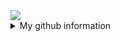 <img src="https://capsule-render.vercel.app/api?color=A3DCBE&height=300&section=header&text=my_information&fontSize=25" />

<details>
 <summary>
  My github information
</summary>
	<div align ="center">
<br>name: seok hoo na</br>
 residence: KOR </br>
	</div>
	<div align="center">
<h3>📚 Tech Stack 📚</h3>
	
<img src="https://img.shields.io/badge/js-F7DF1E?style=for-the-badge&logo=js&logoColor=white"/></a>
 <img src="https://img.shields.io/badge/Spring_Security-6DB33F?style=for-the-badge&logo=Spring-Security&logoColor=white"/>
<img src="https://img.shields.io/badge/springboot-6DB33F?style=for-the-badge&logo=springboot&logoColor=white"/></a>
<img src="https://img.shields.io/badge/Java-007396?style=for-the-badge&logo=OpenJDK&logoColor=white"/>
   <img src="https://img.shields.io/badge/Kotlin-7F52FF?style=for-the-badge&logo=Kotlin&logoColor=white">
   <p>database</p>
<img src="https://img.shields.io/badge/mysql-4479A1?style=for-the-badge&logo=mysql&logoColor=white"/></a>
	</div>
 <div align="center">
 <p>🛠 Tools 🛠</p>
	 <div align="center">
<img src="https://img.shields.io/badge/IntelliJ_IDEA-000000.svg?style=for-the-badge&logo=intellij-idea&logoColor=white"/>
 <img src="https://img.shields.io/badge/Eclipse%20IDE-2C2255?style=flat&logo=EclipseIDE&logoColor=white" />
	<img src="https://img.shields.io/badge/Visual%20Studio%20Code-007ACC?style=flat&logo=VisualStudioCode&logoColor=white" />
	 </div>
 </div>
  <div align="center">
 <br><img src="https://github-readme-stats.vercel.app/api/top-langs/?username=cokkiboy&layout=compact"></br>
  </div>
</details>

  



